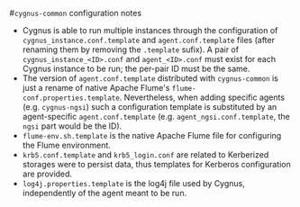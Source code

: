 #`cygnus-common` configuration notes

* Cygnus is able to run multiple instances through the configuration of `cygnus_instance.conf.template` and `agent.conf.template` files (after renaming them by removing the `.template` sufix). A pair of `cygnus_instance_<ID>.conf` and `agent_<ID>.conf` must exist for each Cygnus instance to be run; the per-pair ID must be the same.
* The version of `agent.conf.template` distributed with `cygnus-common` is just a rename of native Apache Flume's `flume-conf.properties.template`. Nevertheless, when adding specific agents (e.g. `cygnus-ngsi`) such a configuration template is substituted by an agent-specific `agent.conf.template` (e.g. `agent_ngsi.conf.template`, the `ngsi` part would be the ID).
* `flume-env.sh.template` is the native Apache Flume file for configuring the Flume environment.
* `krb5.conf.template` and `krb5_login.conf` are related to Kerberized storages were to persist data, thus templates for Kerberos configuration are provided.
* `log4j.properties.template` is the log4j file used by Cygnus, independently of the agent meant to be run.